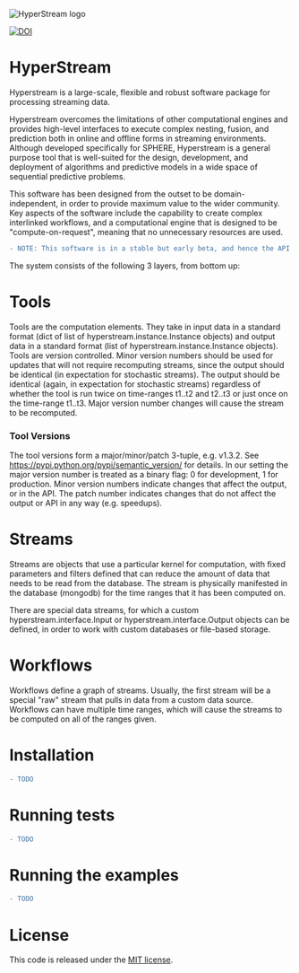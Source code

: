 ![HyperStream logo](https://cdn.rawgit.com/IRC-SPHERE/HyperStream/dfbac332/hyperstream.svg)

[![DOI](https://zenodo.org/badge/DOI/10.5281/zenodo.242227.svg)](https://doi.org/10.5281/zenodo.242227)

# HyperStream #

Hyperstream is a large-scale, flexible and robust software package for processing streaming data.

Hyperstream overcomes the limitations of other computational engines and provides high-level interfaces to execute complex nesting, fusion, and prediction both in online and offline forms in streaming environments. Although developed specifically for SPHERE, Hyperstream is a general purpose tool that is well-suited for the design, development, and deployment of algorithms and predictive models in a wide space of sequential predictive problems.

This software has been designed from the outset to be domain-independent, in order to provide maximum value to the wider community. Key aspects of the software include the capability to create complex interlinked workflows, and a computational engine that is designed to be "compute-on-request", meaning that no unnecessary resources are used. 

```diff
- NOTE: This software is in a stable but early beta, and hence the API may change significantly.
```

The system consists of the following 3 layers, from bottom up:

# Tools #
Tools are the computation elements. They take in input data in a standard format (dict of list of 
hyperstream.instance.Instance objects) and output data in a standard format (list of 
hyperstream.instance.Instance objects). Tools are version controlled. Minor version numbers should be used for updates
 that will not require recomputing streams, since the output should be identical (in expectation for stochastic 
 streams). The output should be identical (again, in expectation for stochastic streams) regardless of whether the tool is run twice on time-ranges t1..t2 and t2..t3 or just once on the time-range t1..t3. Major version number changes will cause the stream to be recomputed.

### Tool Versions ###
The tool versions form a major/minor/patch 3-tuple, e.g. v1.3.2. See https://pypi.python.org/pypi/semantic_version/ for details.
In our setting the major version number is treated as a binary flag: 0 for development, 1 for production. Minor version 
numbers indicate changes that affect the output, or in the API. The patch number indicates changes that do not affect the 
output or API in any way (e.g. speedups).

# Streams #
Streams are objects that use a particular kernel for computation, with fixed parameters and filters defined that can 
reduce the amount of data that needs to be read from the database. The stream is physically manifested in the database 
(mongodb) for the time ranges that it has been computed on.

There are special data streams, for which a custom hyperstream.interface.Input or hyperstream.interface.Output objects 
can be defined, in order to work with custom databases or file-based storage.

# Workflows #
Workflows define a graph of streams. Usually, the first stream will be a special "raw" stream that pulls in data from a 
custom data source. Workflows can have multiple time ranges, which will cause the streams to be computed on all of the 
ranges given.

# Installation #

```diff
- TODO
```

# Running tests #

```diff
- TODO
```

# Running the examples #

```diff
- TODO
```

# License #

This code is released under the [MIT license](https://github.com/IRC-SPHERE/Infer.NET-helpers/blob/master/LICENSE).
